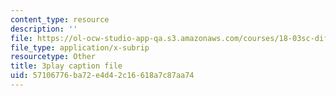 ```yaml
---
content_type: resource
description: ''
file: https://ol-ocw-studio-app-qa.s3.amazonaws.com/courses/18-03sc-differential-equations-fall-2011/57106776ba72e4d42c16618a7c87aa74_EWWw0jryj1A.srt
file_type: application/x-subrip
resourcetype: Other
title: 3play caption file
uid: 57106776-ba72-e4d4-2c16-618a7c87aa74
---
```

